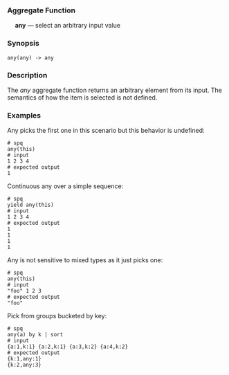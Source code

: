 ### Aggregate Function

&emsp; **any** &mdash; select an arbitrary input value

### Synopsis
```
any(any) -> any
```

### Description

The _any_ aggregate function returns an arbitrary element from its input.
The semantics of how the item is selected is not defined.

### Examples

Any picks the first one in this scenario but this behavior is undefined:
```mdtest-spq
# spq
any(this)
# input
1 2 3 4
# expected output
1
```

Continuous any over a simple sequence:
```mdtest-spq
# spq
yield any(this)
# input
1 2 3 4
# expected output
1
1
1
1
```

Any is not sensitive to mixed types as it just picks one:
```mdtest-spq
# spq
any(this)
# input
"foo" 1 2 3
# expected output
"foo"
```

Pick from groups bucketed by key:
```mdtest-spq
# spq
any(a) by k | sort
# input
{a:1,k:1} {a:2,k:1} {a:3,k:2} {a:4,k:2}
# expected output
{k:1,any:1}
{k:2,any:3}
```
